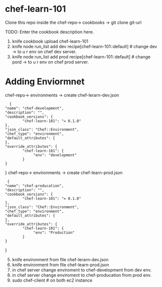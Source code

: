 # chef-learn-101
Clone this repo inside the chef-repo-> cookbooks -> git clone git-url


TODO: Enter the cookbook description here.
1)  knife cookbook upload chef-learn-101
2)  knife node run_list add dev recipe[chef-learn-101::default]  # change dev -> to u r env on chef dev server.
3)  knife node run_list add prod recipe[chef-learn-101::default] # change pord -> to u r env on chef  prod server.
# Adding Enviormnet 
  chef-repo-> environments -> create  chef-lerarn-dev.json
      
      {
    "name": "chef-development",
    "description": "",
    "cookbook_versions": {
            "chef-learn-101": "= 0.1.0"
    },
    "json_class": "Chef::Environment",
    "chef_type": "environment",
    "default_attributes": {
    },
    "override_attributes": {
            "chef-learn-101": {
                 "env": "development"
            }
    }
 }
 chef-repo-> environments -> create  chef-learn-prod.json
 
     {
    "name": "chef-producation",
    "description": "",
    "cookbook_versions": {
            "chef-learn-101": "= 0.1.0"
    },
    "json_class": "Chef::Environment",
    "chef_type": "environment",
    "default_attributes": {
    },
    "override_attributes": {
            "chef-learn-101": {
                 "env": "Production"
            }
    }
 }
 
  
5)  knife environment from file chef-lerarn-dev.json
6)  knife environment from file chef-learn-prod.json
7)  in chef server change enviroment to chef-development from dev env.
8)  in chef server change enviroment to chef-producation from prod env.
9)  sudo chef-client  # on both ec2 instance 





